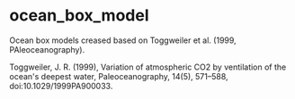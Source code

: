# ocean_box_model
Ocean box models creased based on Toggweiler et al. (1999, PAleoceanography).

Toggweiler, J. R. (1999), Variation of atmospheric CO2 by ventilation of the ocean's deepest water, Paleoceanography, 14(5), 571–588, doi:10.1029/1999PA900033.
